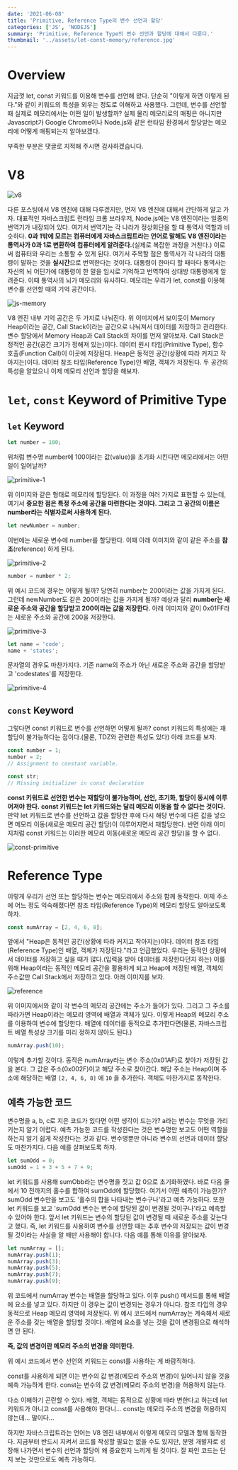 ```yaml
---
date: '2021-06-08'
title: 'Primitive, Reference Type의 변수 선언과 할당'
categories: ['JS', 'NODEJS']
summary: 'Primitive, Reference Type의 변수 선언과 할당에 대해서 다룬다.'
thumbnail: '../assets/let-const-memory/reference.jpg'
---
```


# Overview

지금껏 let, const 키워드를 이용해 변수를 선언해 왔다. 단순히 "이렇게 하면 이렇게 된다."와 같이 키워드의 특성을 외우는 정도로 이해하고 사용했다. 그런데, 변수를 선언할 때 실제로 메모리에서는 어떤 일이 발생할까? 실제 물리 메모리로의 매핑은 아니지만 Javascript가 Google Chrome이나 Node.js와 같은 런타임 환경에서 할당받는 메모리에 어떻게 매핑되는지 알아보겠다.

부족한 부분은 댓글로 지적해 주시면 감사하겠습니다.

# V8


![v8](../assets/let-const-memory/v8.jpg)


다른 포스팅에서 V8 엔진에 대해 다루겠지만, 먼저 V8 엔진에 대해서 간단하게 알고 가자. 대표적인 자바스크립트 런타임 크롬 브라우저, Node.js에는 V8 엔진이라는 일종의 번역기가 내장되어 있다. 여기서 번역기는 각 나라가 정상회단을 할 때 통역사 역할과 비슷하다. **0과 1밖에 모르는 컴퓨터에게 자바스크립트라는 언어로 말해도 V8 엔진이라는 통역사가 0과 1로 변환하여 컴퓨터에게 알려준다.**(실제로 복잡한 과정을 거친다.) 이로써 컴퓨터와 우리는 소통할 수 있게 된다. 여기서 주목할 점은 통역사가 각 나라의 대통령이 말하는 것을 **실시간**으로 번역한다는 것이다. 대통령이 한마디 할 때마다 통역사는 자신의 뇌 어딘가에 대통령이 한 말을 임시로 기억하고 번역하여 상대방 대통령에게 알려준다. 이때 통역사의 뇌가 메모리와 유사하다. 메모리는 우리가 let, const를 이용해 변수를 선언할 때의 기억 공간이다.


![js-memory](../assets/let-const-memory/js-memory.jpg)


V8 엔진 내부 기억 공간은 두 가지로 나눠진다. 위 이미지에서 보이듯이 Memory Heap이라는 공간, Call Stack이라는 공간으로 나눠져서 데이터를 저장하고 관리한다. 변수 할당에서 Memory Heap과 Call Stack의 차이를 먼저 알아보자. Call Stack은 정적인 공간(공간 크기가 정해져 있는)이다. 데이터 원시 타입(Primitive Type), 함수 호출(Function Call)이 이곳에 저장된다. Heap은 동적인 공간(상황에 따라 커지고 작아지는)이다. 데이터 참조 타입(Reference Type)인 배열, 객체가 저장된다. 두 공간의 특성을 알았으니 이제 메모리 선언과 할당을 해보자.

# `let`, `const` Keyword of Primitive Type

## `let` Keyword

```js
let number = 100;
```

위처럼 변수명 number에 100이라는 값(value)을 초기화 시킨다면 메모리에서는 어떤 일이 일어날까?


![primitive-1](../assets/let-const-memory/primitive-1.jpg)


위 이미지와 같은 형태로 메모리에 할당된다. 이 과정을 여러 가지로 표현할 수 있는데, 여기서 **중요한 점은 특정 주소에 공간을 마련한다는 것이다. 그리고 그 공간의 이름은 number라는 식별자로써 사용하게 된다.**

```js
let newNumber = number;
```

이번에는 새로운 변수에 number를 할당한다. 이때 아래 이미지와 같이 같은 주소를 **참조**(reference) 하게 된다.


![primitive-2](../assets/let-const-memory/primitive-2.jpg)


```js
number = number * 2;
```

위 예시 코드에 경우는 어떻게 될까? 당연히 number는 200이라는 값을 가지게 된다. 그런데 newNumber도 같은 200이라는 값을 가지게 될까? 예상과 달리 **number는 새로운 주소와 공간을 할당받고 200이라는 값을 저장한다.** 아래 이미지와 같이 0x01FF라는 새로운 주소와 공간에 200을 저장한다.


![primitive-3](../assets/let-const-memory/primitive-3.jpg)


```js
let name = 'code';
name + 'states';
```

문자열의 경우도 마찬가지다. 기존 name의 주소가 아닌 새로운 주소와 공간을 할당받고 'codestates'를 저장한다.


![primitive-4](../assets/let-const-memory/primitive-4.jpg)


## `const` Keyword

그렇다면 const 키워드로 변수를 선언하면 어떻게 될까? const 키워드의 특성에는 재할당이 불가능하다는 점이다.(물론, TDZ와 관련한 특성도 있다) 아래 코드를 보자.

```js
const number = 1;
number = 2;
// Assignment to constant variable.

const str;
// Missing initializer in const declaration
```

**const 키워드로 선언한 변수는 재할당이 불가능하며, 선언, 초기화, 할당이 동시에 이루어져야 한다.** **const 키워드는 let 키워드와는 달리 메모리 이동을 할 수 없다는 것이다.** 만약 let 키워드로 변수를 선언하고 값을 할당한 후에 다시 해당 변수에 다른 값을 넣으면 메모리 이동(새로운 메모리 공간 할당)이 이루어지면서 재할당한다. 반면 아래 이미지처럼 const 키워드는 이러한 메모리 이동(새로운 메모리 공간 할당)을 할 수 없다.


![const-primitive](../assets/let-const-memory/const-primitive.jpg)


# Reference Type

이렇게 우리가 선언 또는 할당하는 변수는 메모리에서 주소와 함께 동작한다. 이제 주소에 어느 정도 익숙해졌다면 참조 타입(Reference Type)의 메모리 할당도 알아보도록 하자.

```js
const numArray = [2, 4, 6, 8];

```

앞에서 "Heap은 동적인 공간(상황에 따라 커지고 작아지는)이다. 데이터 참조 타입(Reference Type)인 배열, 객체가 저장된다."라고 언급했었다. 우리는 동적인 상황에서 데이터를 저장하고 싶을 때가 많다.(입력을 받아 데이터를 저장한다던지 하는) 이를 위해 Heap이라는 동적인 메모리 공간을 활용하게 되고 Heap에 저장된 배열, 객체의 주소값만 Call Stack에서 저장하고 있다. 아래 이미지를 보자.


![reference](../assets/let-const-memory/reference.jpg)


위 이미지에서와 같이 각 변수의 메모리 공간에는 주소가 들어가 있다. 그리고 그 주소를 따라가면 Heap이라는 메모리 영역에 배열과 객체가 있다. 이렇게 Heap의 메모리 주소를 이용하여 변수에 할당한다. 배열에 데이터를 동적으로 추가한다면(물론, 자바스크립트 배열 특성상 크기를 미리 정하지 않아도 된다.)

```js
numArray.push(10);
```

이렇게 추가할 것이다. 동작은 numArray라는 변수 주소(0x01AF)로 찾아가 저장된 값을 본다. 그 값은 주소(0x002F)이고 해당 주소로 찾아간다. 해당 주소는 Heap이며 주소에 해당하는 배열 `[2, 4, 6, 8]` 에 `10` 을 추가한다. 객체도 마찬가지로 동작한다.

## 예측 가능한 코드

변수명을 a, b, c로 지은 코드가 있다면 어떤 생각이 드는가? a라는 변수는 무엇을 가리키는지 알기 어렵다. 예측 가능한 코드를 작성한다는 것은 변수명만 보고도 어떤 역할을 하는지 알기 쉽게 작성한다는 것과 같다. 변수명뿐만 아니라 변수의 선언과 데이터 할당도 마찬가지다. 다음 예를 살펴보도록 하자.

```js
let sumOdd = 0;
sumOdd = 1 + 3 + 5 + 7 + 9;
```

let 키워드를 사용해 sumObb라는 변수명을 짓고 값 0으로 초기화하였다. 바로 다음 줄에서 10 전까지의 홀수를 합하여 sumOdd에 할당했다. 여기서 어떤 예측이 가능한가? sumOdd 변수만을 보고도 '홀수의 합을 나타내는 변수구나'라고 예측 가능하다. 또한 let 키워드를 보고 'sumOdd 변수는 변수에 할당된 값이 변경될 것이구나'라고 예측할 수 있어야 한다. 앞서 let 키워드는 변수의 할당된 값이 변경될 때 새로운 주소를 갖는다고 했다. 즉, let 키워드를 사용하여 변수를 선언할 때는 추후 변수의 저장되는 값이 변경될 것이라는 사실을 알 때만 사용해야 합니다. 다음 예를 통해 이유를 알아보자.

```js
let numArray = [];
numArray.push(1);
numArray.push(3);
numArray.push(5);
numArray.push(7);
numArray.push(9);
```

위 코드에서 numArray 변수는 배열을 할당하고 있다. 이후 push() 메서드를 통해 배열에 요소를 넣고 있다. 하지만 이 경우는 값이 변경되는 경우가 아니다. 참조 타입의 경우 동적으로 Heap 메모리 영역에 저장된다. 위 예시 코드에서 numArray는 계속해서 새로운 주소를 갖는 배열을 할당할 것이다. 배열에 요소를 넣는 것을 값이 변경됨으로 해석하면 안 된다.

**즉, 값의 변경이란 메모리 주소의 변경을 의미한다.**

위 예시 코드에서 변수 선언의 키워드는 const를 사용하는 게 바람직하다.

const를 사용하게 되면 이는 변수의 값 변경(메모리 주소의 변경)이 일어나지 않을 것을 예측 가능하게 한다. const는 변수의 값 변경(메모리 주소의 변경)을 허용하지 않는다.

다소 이해하기 곤란할 수 있다. 배열, 객체는 동적으로 상황에 따라 변한다고 하는데 let 키워드가 아니고 const를 사용해야 한다니... const는 메모리 주소의 변경을 허용하지 않는데... 말이다...

하지만 자바스크립트라는 언어는 V8 엔진 내부에서 이렇게 메모리 모델과 함께 동작한다. 지금부터 반드시 지켜서 코드를 작성할 필요는 없을 수도 있지만, 분명 개발자로 성장해 나가면서 변수의 선언과 할당이 왜 중요한지 느끼게 될 것이다. 잘 짜인 코드는 단지 보는 것만으로도 예측 가능하다.